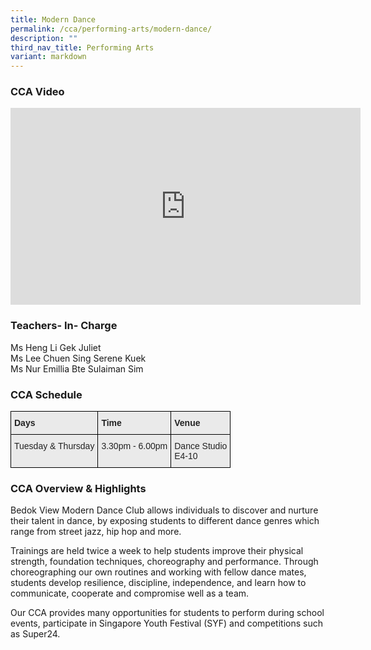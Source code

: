 ```yaml
---
title: Modern Dance
permalink: /cca/performing-arts/modern-dance/
description: ""
third_nav_title: Performing Arts
variant: markdown
---
```

### CCA Video

<div class="bp-youtube">

<iframe width="560" height="315" src="https://www.youtube.com/embed/2xMHfBVNN1U" title="YouTube video player" frameborder="0" allow="accelerometer; autoplay; clipboard-write; encrypted-media; gyroscope; picture-in-picture" allowfullscreen=""></iframe>

</div>

### Teachers- In- Charge

Ms Heng Li Gek Juliet <br>
Ms Lee Chuen Sing Serene Kuek <br>
Ms Nur Emillia Bte Sulaiman Sim


### CCA Schedule

<style type="text/css">
.tg  {border-collapse:collapse;border-spacing:0;}
.tg td{border-color:black;border-style:solid;border-width:1px;font-family:Arial, sans-serif;font-size:14px;
  overflow:hidden;padding:10px 5px;word-break:normal;}
.tg th{border-color:black;border-style:solid;border-width:1px;font-family:Arial, sans-serif;font-size:14px;
  font-weight:normal;overflow:hidden;padding:10px 5px;word-break:normal;}
.tg .tg-y7qa{background-color:#EAEAEA;color:#222;text-align:left;vertical-align:top}
.tg .tg-rj1p{background-color:#EAEAEA;color:#222;font-weight:bold;text-align:left;vertical-align:top}
</style>
<table class="tg">
<thead>
  <tr>
    <th class="tg-rj1p">Days</th>
    <th class="tg-rj1p">Time</th>
    <th class="tg-rj1p">Venue</th>
  </tr>
</thead>
<tbody>
  <tr>
    <td class="tg-y7qa">Tuesday &amp; Thursday</td>
    <td class="tg-y7qa">3.30pm - 6.00pm</td>
    <td class="tg-y7qa">Dance Studio<br>E4-10</td>
  </tr>
</tbody>
</table>

### CCA Overview &amp; Highlights

Bedok View Modern Dance Club allows individuals to discover and nurture their talent in dance, by exposing students to different dance genres which range from street jazz, hip hop and more. 

Trainings are held twice a week to help students improve their physical strength, foundation techniques, choreography and performance. Through choreographing our own routines and working with fellow dance mates, students develop resilience, discipline, independence, and learn how to communicate, cooperate and compromise well as a team. 

Our CCA provides many opportunities for students to perform during school events, participate in Singapore Youth Festival (SYF) and competitions such as Super24.